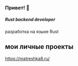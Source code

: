### Привет! 👋
##### Rust backend developer
разработка на языке Rust

## мои личные проекты
https://matreshka8.ru/
